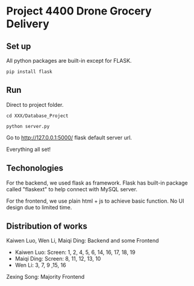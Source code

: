# Project 4400 Drone Grocery Delivery

## Set up
All python packages are built-in except for FLASK.
```
pip install flask
```

## Run
Direct to project folder.

``` 
cd XXX/Database_Project 
```

``` 
python server.py
```
Go to  http://127.0.0.1:5000/ flask default server url.

Everything all set!

## Techonologies

For the backend, we used flask as framework. Flask has built-in package called "flaskext" to help connect with MySQL server. 

For the frontend, we use plain html + js to achieve basic function. No UI design due to limited time. 

## Distribution of works
Kaiwen Luo, Wen Li, Maiqi Ding: Backend and some Frontend
- Kaiwen Luo: Screen: 1, 2, 4, 5, 6, 14, 16, 17, 18, 19
- Maiqi Ding: Screen: 8, 11, 12, 13, 10
- Wen Li: 3, 7, 9 ,15, 16

Zexing Song: Majority Frontend



